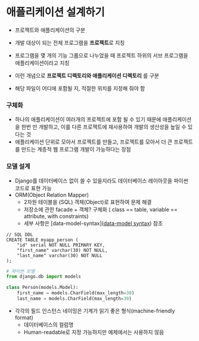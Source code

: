 

# 애플리케이션 설계하기

* 프로젝트와 애플리케이션의 구분

* 개발 대상이 되는 전체 프로그램을 **프로젝트**로 지칭
* 프로그램을 몇 개의 기능 그룹으로 나누었을 때 프로젝트 하위의 서브 프로그램을 애플리케이션이라고 지칭
* 이런 개념으로 **프로젝트 디렉토리와 애플리케이션 디렉토리** 를 구분
* 해당 파일이 어디에 포함될 지, 적절한 위치를 지정해 줘야 함



### 구체화

* 하나의 애플리케이션이 여러개의 프로젝트에 포함 될 수 있기 때문에 애플리케이션을 한번 만 개발하고, 이를 다른 프로젝트에 재사용하여 개발의 생산성을 높일 수 있다는 것
* 애플리케이션 단위로 모아서 프로젝트를 만들고, 프로젝트를 모아서 더 큰 프로젝트를 만드는 계층적 웹 프로그램 개발이 가능하다는 장점



### 모델 설계

* Django를 데이터베이스 없이 쓸 수 있을지라도 데이터베이스 레이아웃을 파이썬 코드로 표현 가능
* ORM(Object Relation Mapper)
  * 2차원 테이블을 (SQL) 객체(Object)로 표현하여 문제 해결
  * 저장소에 관한 facade + 객체? 구체화 ( class == table, variable == attribute, with constraints)
  * 세부 사항은  [data-model-syntax]([data-model syntax](https://docs.djangoproject.com/ko/2.1/topics/db/models/)) 참조

```mysql
// SQL DDL
CREATE TABLE myapp_person (
    "id" serial NOT NULL PRIMARY KEY,
    "first_name" varchar(30) NOT NULL,
    "last_name" varchar(30) NOT NULL
);
```

```python
# 파이썬 모델
from django.db import models

class Person(models.Model):
    first_name = models.CharField(max_length=30)
    last_name = models.CharField(max_length=30)
```

* 각각의 필드 인스턴스 네이밍은 기계가 읽기 좋은 형식(machine-friendly format)
  * 데이터베이스의 컬럼명
  * Human-readable로 지정 가능하지만 예제에서는 사용하지 않음

